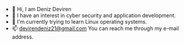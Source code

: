 - 👋 Hi, I am Deniz Deviren 
- 👀 I have an interest in cyber security and application development.
- 🌱 I'm currently trying to learn Linux operating systems. 
- 📫 devirendeniz21@gmail.com You can reach me through my e-mail address.

<!---
denizdeviren/denizdeviren is a ✨ special ✨ repository because its `README.md` (this file) appears on your GitHub profile.
You can click the Preview link to take a look at your changes.
--->

